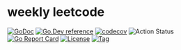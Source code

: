 # weekly leetcode

[![GoDoc](https://godoc.org/github.com/things-go/week_leetcode?status.svg)](https://godoc.org/github.com/things-go/week_leetcode)
[![Go.Dev reference](https://img.shields.io/badge/go.dev-reference-blue?logo=go&logoColor=white)](https://pkg.go.dev/github.com/things-go/week_leetcode?tab=doc)
[![codecov](https://codecov.io/gh/things-go/week_leetcode/branch/master/graph/badge.svg)](https://codecov.io/gh/things-go/week_leetcode)
![Action Status](https://github.com/things-go/week_leetcode/workflows/Go/badge.svg)
[![Go Report Card](https://goreportcard.com/badge/github.com/things-go/week_leetcode)](https://goreportcard.com/report/github.com/things-go/week_leetcode)
[![License](https://img.shields.io/github/license/things-go/week_leetcode)](https://github.com/things-go/week_leetcode/raw/master/LICENSE)
[![Tag](https://img.shields.io/github/v/tag/things-go/week_leetcode)](https://github.com/things-go/week_leetcode/tags)
